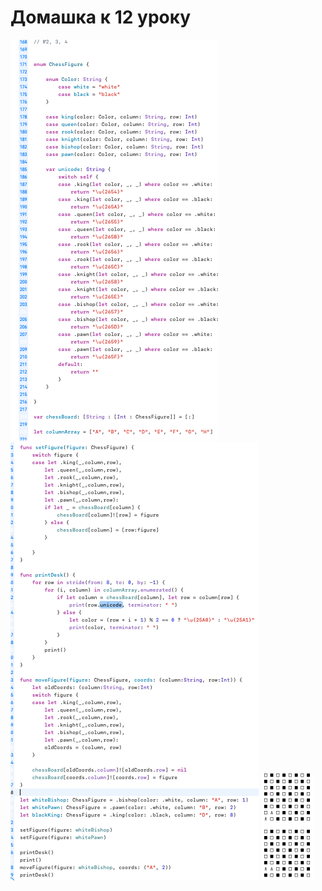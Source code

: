 # Домашка к 12 уроку

![Screeen](https://github.com/jykaswift/Skutarenko/blob/master/Lesson%2012%20Enum/Снимок%20экрана%202023-08-19%20в%2023.17.16.png?raw=true)
![Screeen](https://github.com/jykaswift/Skutarenko/blob/master/Lesson%2012%20Enum/Снимок%20экрана%202023-08-19%20в%2023.17.34.png?raw=true)
![Screeen](https://github.com/jykaswift/Skutarenko/blob/master/Lesson%2012%20Enum/Снимок%20экрана%202023-08-19%20в%2023.17.41.png?raw=true)

